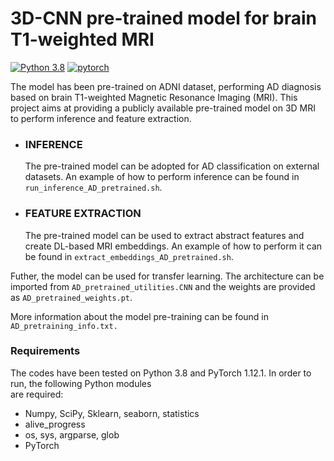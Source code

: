# 3D-CNN pre-trained model for brain T1-weighted MRI

[![Python 3.8](https://img.shields.io/badge/python-3.8-blue.svg)](https://www.python.org/downloads/release/python-380/)
[![pytorch](https://img.shields.io/badge/PyTorch-1.12.1-EE4C2C.svg?style=flat&logo=pytorch)](https://pytorch.org)

The model has been pre-trained on ADNI dataset, performing AD diagnosis based on brain T1-weighted Magnetic 
Resonance Imaging (MRI).
This project aims at providing a publicly available pre-trained model on 3D MRI 
to perform inference and feature extraction.

- ### INFERENCE

    The pre-trained model can be adopted for AD classification on external datasets. 
An example of how to perform inference can be found in `run_inference_AD_pretrained.sh`.

- ### FEATURE EXTRACTION
   The pre-trained model can be used to extract abstract features and create DL-based MRI embeddings.
An example of how to perform it can be found in `extract_embeddings_AD_pretrained.sh`.


Futher, the model can be used for transfer learning.
The architecture can be imported from `AD_pretrained_utilities.CNN` 
and the weights are provided as `AD_pretrained_weights.pt`. 


More information about the model pre-training can be found in `AD_pretraining_info.txt.`

### Requirements 
The codes have been tested on Python 3.8 and PyTorch 1.12.1. 
In order to run, the following Python modules       
are required:

- Numpy, SciPy, Sklearn, seaborn, statistics
- alive_progress
- os, sys, argparse, glob
- PyTorch
